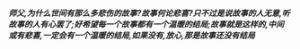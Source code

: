 ***师父,为什么世间有那么多悲伤的故事?故事何论悲喜?只不过是说故事的人无意,听故事的人有心罢了;好希望每一个故事都有一个温暖的结局;故事就是这样的,中间或有悲喜,一定会有一个温暖的结局,如果没有,放心,那是故事还没有结局***